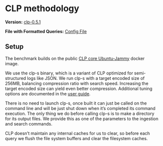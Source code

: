 # CLP methodology

**Version:** [clp-0.5.1]

**File with Formatted Queries:** [Config File]

## Setup

The benchmark builds on the public [CLP core Ubuntu-Jammy] docker image.

We use the clp-s binary, which is a variant of CLP optimized for semi-structured logs like JSON. We
run clp-s with a target encoded size of 256MB, balancing compression ratio with search speed.
Increasing the target encoded size can yield even better compression. Additional tuning options are
documented in the [user guide].

There is no need to launch clp-s, once built it can just be called on the command line and will be
just shut down when it’s completed its command execution. The only thing we do before calling clp-s
is to make a directory for its output files. We provide this as one of the parameters to the
ingestion and search commands.

CLP doesn’t maintain any internal caches for us to clear, so before each query we flush the file
system buffers and clear the filesystem caches.

[CLP core Ubuntu-Jammy]: http://ghcr.io/y-scope/clp/clp-core-dependencies-x86-ubuntu-jammy
[clp-0.5.1]: https://github.com/y-scope/clp/releases/tag/v0.5.1
[Config File]: /assets/clp/config.yaml
[user guide]: https://docs.yscope.com/clp/v0.5.1/user-docs/core-clp-s.html
